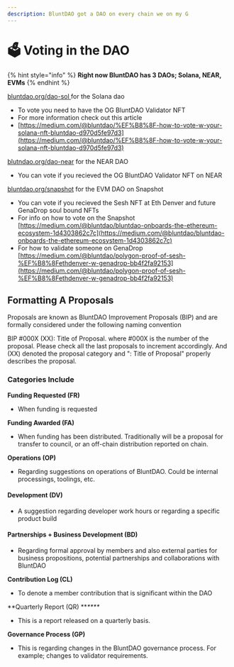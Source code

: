 ```yaml
---
description: BluntDAO got a DAO on every chain we on my G
---
```


# 🗳 Voting in the DAO

{% hint style="info" %}
**Right now BluntDAO has 3 DAOs; Solana, NEAR, EVMs**
{% endhint %}

[bluntdao.org/dao-sol ](https://bluntdao.org/dao-sol)for the Solana dao

* To vote you need to have the OG BluntDAO Validator NFT
* For more information check out this article
* [https://medium.com/@bluntdao/%EF%B8%8F-how-to-vote-w-your-solana-nft-bluntdao-d970d5fe97d3](https://medium.com/@bluntdao/%EF%B8%8F-how-to-vote-w-your-solana-nft-bluntdao-d970d5fe97d3)

[blutndao.org/dao-near](https://bluntdao.org/dao-near) for the NEAR DAO

* You can vote if you recieved the OG BluntDAO Validator NFT on NEAR

[bluntdao.org/snapshot](https://bluntdao.org/snapshot) for the EVM DAO on Snapshot

* You can vote if you recieved the Sesh NFT at Eth Denver and future GenaDrop soul bound NFTs
* For info on how to vote on the Snapshot [https://medium.com/@bluntdao/bluntdao-onboards-the-ethereum-ecosystem-1d4303862c7c](https://medium.com/@bluntdao/bluntdao-onboards-the-ethereum-ecosystem-1d4303862c7c)
* For how to validate someone on GenaDrop [https://medium.com/@bluntdao/polygon-proof-of-sesh-%EF%B8%8Fethdenver-w-genadrop-bb4f2fa92153](https://medium.com/@bluntdao/polygon-proof-of-sesh-%EF%B8%8Fethdenver-w-genadrop-bb4f2fa92153)



## Formatting A Proposals

Proposals are known as BluntDAO Improvement Proposals (BIP) and are formally considered under the following naming convention

BIP #000X (XX): Title of Proposal. where #000X is the number of the proposal. Please check all the last proposals to increment accordingly. And (XX) denoted the proposal category and ": Title of Proposal" properly describes the proposal.



### Categories Include

**Funding Requested (FR)**

* When funding is requested &#x20;

**Funding Awarded (FA)**

* When funding has been distributed. Traditionally will be a proposal for transfer to council, or an off-chain distribution reported on chain.

**Operations (OP)**

* Regarding suggestions on operations of BluntDAO. Could be internal processings, toolings, etc.

#### **Development (DV)**

* A suggestion regarding developer work hours or regarding a specific product build

#### Partnerships + Business Development (BD)

* Regarding formal approval by members and also external parties for business propositions, potential partnerships and collaborations with BluntDAO

**Contribution Log (CL)**

* To denote a member contribution that is significant within the DAO

**Quarterly Report (QR) **_****_&#x20;

* This is a report released on a quarterly basis.

**Governance Process (GP)**

* This is regarding changes in the BluntDAO governance process. For example; changes to validator requirements.

